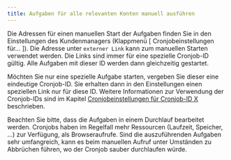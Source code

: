 ```yaml
---
title: Aufgaben für alle relevanten Konten manuell ausführen
---
```


Die Adressen für einen manuellen Start der Aufgaben finden Sie in den Einstellungen des Kundenmanagers (Klappmenü [ Cronjobeinstellungen für... ]). Die Adresse unter `externer Link` kann zum manuellen Starten verwendet werden. Die Links sind immer für eine spezielle Cronjob-ID gültig. Alle Aufgaben mit dieser ID werden dann gleichzeitig gestartet.

Möchten Sie nur eine spezielle Aufgabe starten, vergeben Sie dieser eine eindeutige Cronjob-ID. Sie erhalten dann in den Einstellungen einen speziellen Link nur für diese ID. Weitere Informationen zur Verwendung der Cronjob-IDs sind im Kapitel [Cronjobeinstellungen für Cronjob-ID X](020_Einstellungen/040_Cronjobeinstellungen_fuer_Cronjob-ID.md) beschrieben.

Beachten Sie bitte, dass die Aufgaben in einem Durchlauf bearbeitet werden. Cronjobs haben im Regelfall mehr Ressourcen (Laufzeit, Speicher, ...) zur Verfügung, als Browseraufrufe. Sind die auszuführenden Aufgaben sehr umfangreich, kann es beim manuellen Aufruf unter Umständen zu Abbrüchen führen, wo der Cronjob sauber durchlaufen würde.
